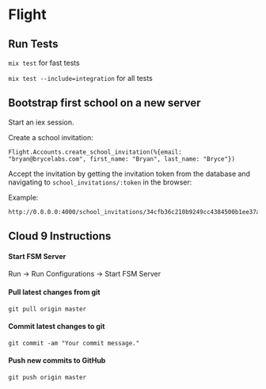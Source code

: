 # Flight

## Run Tests
`mix test` for fast tests

`mix test --include=integration` for all tests

## Bootstrap first school on a new server

Start an iex session.

Create a school invitation:

```
Flight.Accounts.create_school_invitation(%{email: "bryan@brycelabs.com", first_name: "Bryan", last_name: "Bryce"})
```

Accept the invitation by getting the invitation token from the database and navigating to `school_invitations/:token` in the browser:

Example: 
```
http://0.0.0.0:4000/school_invitations/34cfb36c210b9249cc4384500b1ee37a14f1374917f0170bac
```

## Cloud 9 Instructions

#### Start FSM Server

Run -> Run Configurations -> Start FSM Server


#### Pull latest changes from git

```
git pull origin master
```

#### Commit latest changes to git

```
git commit -am "Your commit message."
```

#### Push new commits to GitHub

```
git push origin master
```
